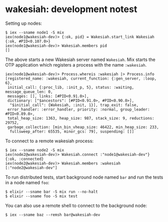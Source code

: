 wakesiah: development notest
============================

Setting up nodes:

    $ iex --sname node1 -S mix
    iex(node1@wakesiah-dev)> {:ok, pid} = Wakesiah.start_link Wakesiah
    {:ok, #PID<0.107.0>}
    iex(node1@wakesiah-dev)> Wakesiah.members pid
    []

The above starts a new Wakesiah server named `Wakesiah`. Mix starts
the OTP application which registers a process with the name
`:wakesiah`.

    iex(node1@wakesiah-dev)> Process.whereis :wakesiah |> Process.info
    [registered_name: :wakesiah, current_function: {:gen_server, :loop, 6},
     initial_call: {:proc_lib, :init_p, 5}, status: :waiting, message_queue_len: 0,
     messages: [], links: [#PID<0.91.0>],
     dictionary: ["$ancestors": [#PID<0.91.0>, #PID<0.90.0>],
      "$initial_call": {Wakesiah, :init, 1}], trap_exit: false,
     error_handler: :error_handler, priority: :normal, group_leader: #PID<0.89.0>,
     total_heap_size: 1363, heap_size: 987, stack_size: 9, reductions: 29752,
     garbage_collection: [min_bin_vheap_size: 46422, min_heap_size: 233,
      fullsweep_after: 65535, minor_gcs: 79], suspending: []]

To connect to a remote wakesiah process:

    $ iex --sname node2 -S mix
    iex(node2@wakesiah-dev)> Wakesiah.connect :"node1@wakesiah-dev"}
    {:ok, :connected}
    iex(node2@wakesiah-dev)> Wakesiah.members :wakesiah
    [:"node2@wakesiah-dev"]
    
To run distributed tests, start background node named `bar` and run
the tests in a node named `foo`:

    $ elixir --sname bar -S mix run --no-halt
    $ elixir --sname foo -S mix test

You can also use a remote shell to connect to the background node:

    $ iex --sname baz --remsh bar@wakesiah-dev
